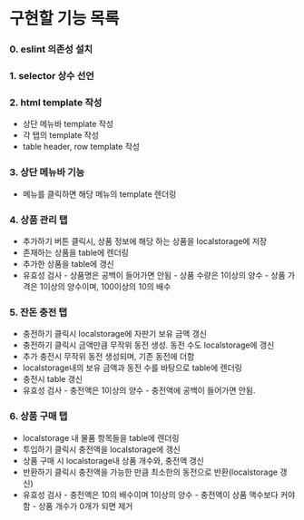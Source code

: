# 구현할 기능 목록

### 0. eslint 의존성 설치

### 1. selector 상수 선언

### 2. html template 작성

- 상단 메뉴바 template 작성
- 각 탭의 template 작성
- table header, row template 작성

### 3. 상단 메뉴바 기능

- 메뉴를 클릭하면 해당 메뉴의 template 렌더링

### 4. 상품 관리 탭

- 추가하기 버튼 클릭시, 상품 정보에 해당 하는 상품을 localstorage에 저장
- 존재하는 상품을 table에 렌더링
- 추가한 상품을 table에 갱신
- 유효성 검사 - 상품명은 공백이 들어가면 안됨 - 상품 수량은 1이상의 양수 - 상품 가격은 1이상의 양수이며, 100이상의 10의 배수

### 5. 잔돈 충전 탭

- 충전하기 클릭시 localstorage에 자판기 보유 금액 갱신
- 충전하기 클릭시 금액만큼 무작위 동전 생성. 동전 수도 localstorage에 갱신
- 추가 충전시 무작위 동전 생성되며, 기존 동전에 더함
- localstorage내의 보유 금액과 동전 수를 바탕으로 table에 렌더링
- 충전시 table 갱신
- 유효성 검사 - 충전액은 1이상의 양수 - 충전액에 공백이 들어가면 안됨.

### 6. 상품 구매 탭

- localstorage 내 물품 항목들을 table에 렌더링
- 투입하기 클릭시 충전액을 localstorage에 갱신
- 상품 구매 시 localstorage내 상품 개수와, 충전액 갱신
- 반환하기 클릭시 충전액을 가능한 만큼 최소한의 동전으로 반환(localstorage 갱신)
- 유효성 검사 - 충전액은 10의 배수이며 1이상의 양수 - 충전액이 상품 액수보다 커야 함 - 상품 개수가 0개가 되면 제거
